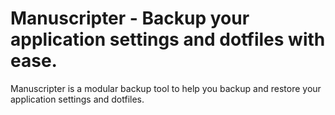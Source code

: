 Manuscripter - Backup your application settings and dotfiles with ease.
=====

Manuscripter is a modular backup tool to help you backup and restore your application settings and dotfiles.